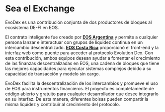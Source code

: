 # Sea el Exchange

EvoDex es una contribución conjunta de dos productores de bloques al ecosistema DE-FI en EOS.

El contrato inteligente fue creado por [**EOS Argentina**](https://eosargentina.io) y permite a cualquier persona lanzar e interactuar con grupos de liquidez continua en un intercambio descentralizado. [**EOS Costa Rica**](https://eoscostarica.io) proporcionó el front-end y la interfaz web como puente para acceder al protocolo Evolution Dex. Con esta contribución, ambos equipos desean ayudar a fomentar el crecimiento de las finanzas descentralizadas en EOS, una cadena de bloques que tiene las mejores capacidades para ejecutar sistemas complejos debido a su capacidad de transacción y modelo sin cargo.

EvoDex facilita la descentralización de los intercambios y promueve el uso de EOS para instrumentos financieros. El proyecto es completamente de código abierto y gratuito para cualquier desarrollador que desee integrarlo en su interfaz. De esta manera, diferentes bolsas pueden compartir la misma liquidez y contribuir al crecimiento del protocolo.